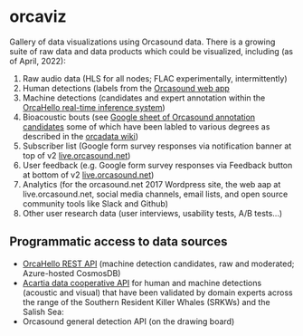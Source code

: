 # orcaviz
Gallery of data visualizations using Orcasound data. There is a growing suite of raw data and data products which could be visualized, including (as of April, 2022):

1. Raw audio data (HLS for all nodes; FLAC experimentally, intermittently)
2. Human detections (labels from the [Orcasound web app](live.orcasound.net)
3. Machine detections (candidates and expert annotation within the [OrcaHello real-time inference system](https://ai4orcas.net/portfolio/orcahello/))
4. Bioacoustic bouts (see [Google sheet of Orcasound annotation candidates](https://docs.google.com/spreadsheets/d/1Js1CgbmK0Vbe3m0DfiFim1BE4lXMzC75S7GN-7QEE7Y/edit#gid=0) some of which have been labled to various degrees as described in the [orcadata wiki](https://github.com/orcasound/orcadata/wiki))
5. Subscriber list (Google form survey responses via notification banner at top of v2 [live.orcasound.net](live.orcasound.net))
6. User feedback (e.g. Google form survey responses via Feedback button at bottom of v2 [live.orcasound.net](live.orcasound.net))
7. Analytics (for the orcasound.net 2017 Wordpress site, the web aap at live.orcasound.net, social media channels, email lists, and open source community tools like Slack and Github)
8. Other user research data (user interviews, usability tests, A/B tests...)


## Programmatic access to data sources

* [OrcaHello REST API](https://aifororcasdetections.azurewebsites.net/index.html) (machine detection candidates, raw and moderated; Azure-hosted CosmosDB)
* [Acartia data cooperative API](https://github.com/Typehuman/SSEMMI) for human and machine detections (acoustic and visual) that have been validated by domain experts across the range of the Southern Resident Killer Whales (SRKWs) and the Salish Sea:
* Orcasound general detection API (on the drawing board)
